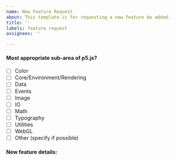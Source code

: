 ```yaml
---
name: New Feature Request
about: This template is for requesting a new feature be added.
title: ''
labels: feature request
assignees: ''

---
```


<!--
Hi there! 

PLEASE NOTE: The github issues are for bugs and feature requests for the p5.js library itself. If you have a general question or bug programming with p5.js please post it in the p5.js forum: https://discourse.processing.org

To check any option, replace the "[ ]" with a "[x]". Be sure to check out how it looks in the Preview tab! Feel free to remove any portion of the template that is not relevant for your issue.
-->

#### Most appropriate sub-area of p5.js?

- [ ] Color
- [ ] Core/Environment/Rendering
- [ ] Data
- [ ] Events
- [ ] Image
- [ ] IO
- [ ] Math
- [ ] Typography
- [ ] Utilities
- [ ] WebGL
- [ ] Other (specify if possible)

#### New feature details:
